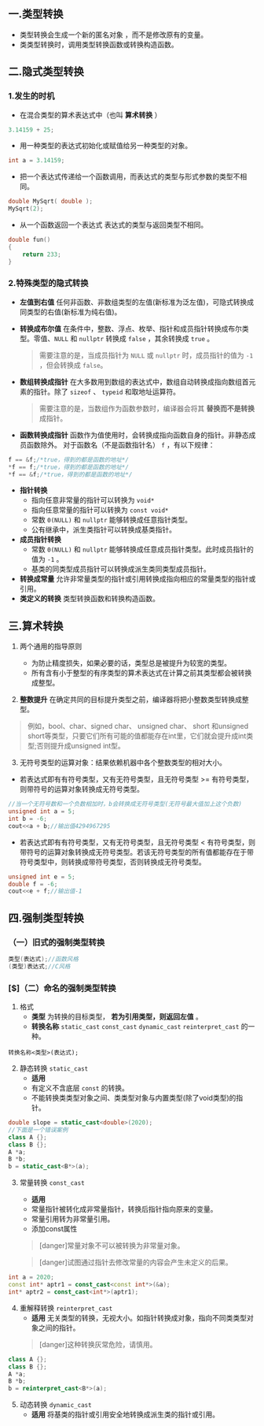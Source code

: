## 一.类型转换
+	类型转换会生成一个新的匿名对象 ，而不是修改原有的变量。
+	类类型转换时，调用类型转换函数或转换构造函数。

## 二.隐式类型转换

### 1.发生的时机

+	在混合类型的算术表达式中（也叫 **算术转换** ）
```c++
3.14159 + 25;
```
+	用一种类型的表达式初始化或赋值给另一种类型的对象。
```c++
int a = 3.14159;
```
+	把一个表达式传递给一个函数调用，而表达式的类型与形式参数的类型不相同。
```c++
double MySqrt( double );
MySqrt(2);
```
+	从一个函数返回一个表达式 表达式的类型与返回类型不相同。
```c++
double fun()
{
	return 233;
}
```

### 2.特殊类型的隐式转换
+	**左值到右值** 任何非函数、非数组类型的左值(新标准为泛左值)，可隐式转换成同类型的右值(新标准为纯右值)。
+	**转换成布尔值** 在条件中，整数、浮点、枚举、指针和成员指针转换成布尔类型。零值、`NULL` 和 `nullptr` 转换成 `false` ，其余转换成 `true` 。
	
	> 需要注意的是，当成员指针为 `NULL` 或 `nullptr` 时，成员指针的值为 `-1` ，但会转换成 `false`。
+	**数组转换成指针** 在大多数用到数组的表达式中，数组自动转换成指向数组首元素的指针。除了 `sizeof` 、 `typeid` 和取地址运算符。
	
	> 需要注意的是，当数组作为函数参数时，编译器会将其 **替换而不是转换** 成指针。
+	**函数转换成指针** 函数作为值使用时，会转换成指向函数自身的指针。非静态成员函数除外。
	对于函数名（不是函数指针名） `f` ，有以下规律：
```c++
f == &f;/*true，得到的都是函数的地址*/
*f == f;/*true，得到的都是函数的地址*/
*f == &f;/*true，得到的都是函数的地址*/
```
+	**指针转换** 
	+	指向任意非常量的指针可以转换为 `void*` 
	+	指向任意常量的指针可以转换为 `const void*` 
	+	常数 `0(NULL)` 和 `nullptr` 能够转换成任意指针类型。
	+	公有继承中，派生类指针可以转换成基类指针。
+	**成员指针转换** 
	+	常数 `0(NULL)` 和 `nullptr` 能够转换成任意成员指针类型。此时成员指针的值为 `-1` 。
	+	基类的同类型成员指针可以转换成派生类同类型成员指针。
+	**转换成常量** 允许非常量类型的指针或引用转换成指向相应的常量类型的指针或引用。
+	**类定义的转换** 类型转换函数和转换构造函数。

## 三.算术转换
1.	两个通用的指导原则
	+	为防止精度损失，如果必要的话，类型总是被提升为较宽的类型。
	+	所有含有小于整型的有序类型的算术表达式在计算之前其类型都会被转换成整型。

2.	**整数提升** 在确定共同的目标提升类型之前，编译器将把小整数类型转换成整型。
	
>例如，bool、char、signed char、 unsigned char、 short 和unsigned short等类型，只要它们所有可能的值都能存在int里，它们就会提升成int类型;否则提升成unsigned int型。

3.	无符号类型的运算对象：结果依赖机器中各个整数类型的相对大小。
+	若表达式即有有符号类型，又有无符号类型，且无符号类型 >= 有符号类型，则带符号的运算对象转换成无符号类型。
```c++
//当一个无符号数和一个负数相加时，b会转换成无符号类型(无符号最大值加上这个负数)
unsigned int a = 5;
int b = -6;
cout<<a + b;//输出值4294967295
```
+	若表达式即有有符号类型，又有无符号类型，且无符号类型 < 有符号类型，则带符号的运算对象转换成无符号类型。若该无符号类型的所有值都能存在于带符号类型中，则转换成带符号类型，否则转换成无符号类型。
```c++
unsigned int e = 5;
double f = -6;
cout<<e + f;//输出值-1
```
## 四.强制类型转换
### （一）旧式的强制类型转换
```c++
类型(表达式);//函数风格
(类型)表达式;//C风格
```

### [$]（二）命名的强制类型转换
1.	格式
	+	**类型** 为转换的目标类型， **若为引用类型，则返回左值** 。
	+	**转换名称** `static_cast` `const_cast` `dynamic_cast` `reinterpret_cast` 的一种。
```
转换名称<类型>(表达式);
```

2. 	静态转换 `static_cast`
	+	**适用** 
	+	有定义不含底层 `const` 的转换。
	+	不能转换类类型对象之间、类类型对象与内置类型(除了void类型)的指针。
```c++
double slope = static_cast<double>(2020);
//下面是一个错误案例
class A {};
class B {};
A *a;
B *b;
b = static_cast<B*>(a);
```
3.	常量转换 `const_cast`
	+	**适用** 
	+	常量指针被转化成非常量指针，转换后指针指向原来的变量。
	+	常量引用转为非常量引用。
	+	添加const属性
	>[danger]常量对象不可以被转换为非常量对象。
	
	>[danger]试图通过指针去修改常量的内容会产生未定义的后果。

```c++
int a = 2020;
const int* aptr1 = const_cast<const int*>(&a);
int* aptr2 = const_cast<int*>(aptr1);
```

4.	重解释转换 `reinterpret_cast`
	+	**适用** 无关类型的转换，无视大小。如指针转换成对象，指向不同类类型对象之间的指针。
	>[danger]这种转换灰常危险，请慎用。
	
```c++
class A {};
class B {};
A *a;
B *b;
b = reinterpret_cast<B*>(a);
```

5.	动态转换 `dynamic_cast`
	+	**适用** 将基类的指针或引用安全地转换成派生类的指针或引用。
